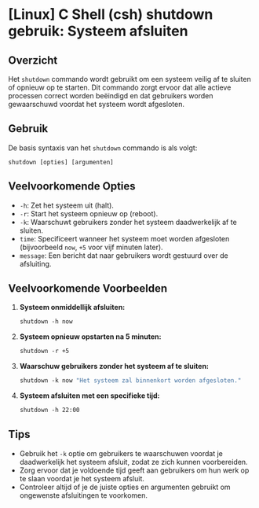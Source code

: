 # [Linux] C Shell (csh) shutdown gebruik: Systeem afsluiten

## Overzicht
Het `shutdown` commando wordt gebruikt om een systeem veilig af te sluiten of opnieuw op te starten. Dit commando zorgt ervoor dat alle actieve processen correct worden beëindigd en dat gebruikers worden gewaarschuwd voordat het systeem wordt afgesloten.

## Gebruik
De basis syntaxis van het `shutdown` commando is als volgt:

```
shutdown [opties] [argumenten]
```

## Veelvoorkomende Opties
- `-h`: Zet het systeem uit (halt).
- `-r`: Start het systeem opnieuw op (reboot).
- `-k`: Waarschuwt gebruikers zonder het systeem daadwerkelijk af te sluiten.
- `time`: Specificeert wanneer het systeem moet worden afgesloten (bijvoorbeeld `now`, `+5` voor vijf minuten later).
- `message`: Een bericht dat naar gebruikers wordt gestuurd over de afsluiting.

## Veelvoorkomende Voorbeelden

1. **Systeem onmiddellijk afsluiten:**
   ```csh
   shutdown -h now
   ```

2. **Systeem opnieuw opstarten na 5 minuten:**
   ```csh
   shutdown -r +5
   ```

3. **Waarschuw gebruikers zonder het systeem af te sluiten:**
   ```csh
   shutdown -k now "Het systeem zal binnenkort worden afgesloten."
   ```

4. **Systeem afsluiten met een specifieke tijd:**
   ```csh
   shutdown -h 22:00
   ```

## Tips
- Gebruik het `-k` optie om gebruikers te waarschuwen voordat je daadwerkelijk het systeem afsluit, zodat ze zich kunnen voorbereiden.
- Zorg ervoor dat je voldoende tijd geeft aan gebruikers om hun werk op te slaan voordat je het systeem afsluit.
- Controleer altijd of je de juiste opties en argumenten gebruikt om ongewenste afsluitingen te voorkomen.